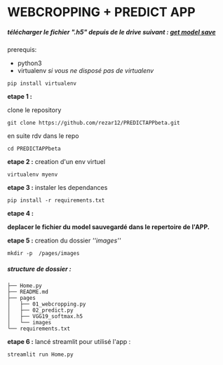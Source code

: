 # WEBCROPPING + PREDICT APP

##### télécharger le fichier ".h5" depuis de le drive suivant : [get model save](https://drive.google.com/file/d/1tBMtW4vHkHDVKtKQu-zg3Yzl_ExBz48a/view?usp=sharing)

prerequis:
- python3
- virtualenv
*si vous ne disposé pas de virtualenv*
```
pip install virtualenv
```
**etape 1 :**

clone le repository

```
git clone https://github.com/rezar12/PREDICTAPPbeta.git
```
en suite rdv dans le repo
```
cd PREDICTAPPbeta
```
**etape 2 :**
creation d'un env virtuel
```
virtualenv myenv
```

**etape 3 :**
instaler les dependances
```
pip install -r requirements.txt
```

**etape 4 :**

**deplacer le fichier du model sauvegardé dans le repertoire de l'APP.**


**etape 5 :**
creation du dossier *''images''*
```
mkdir -p  /pages/images
```
##### structure de dossier :

```
├── Home.py
├── README.md
├── pages
│   ├── 01_webcropping.py
│   ├── 02_predict.py
│   ├── VGG19_softmax.h5
│   └── images
└── requirements.txt
```
**etape 6 :**
lancé streamlit pour utilisé l'app :
```
streamlit run Home.py
```
